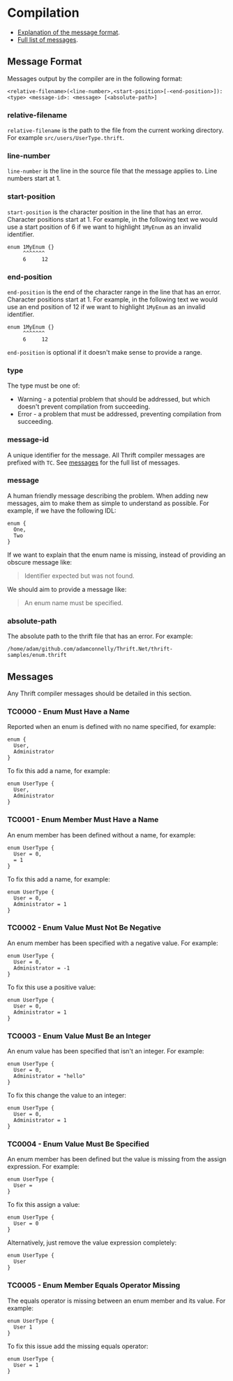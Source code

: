 # Compilation

- [Explanation of the message format](#message-format).
- [Full list of messages](#messages).

## Message Format

Messages output by the compiler are in the following format:

```text
<relative-filename>(<line-number>,<start-position>[-<end-position>]): <type> <message-id>: <message> [<absolute-path>]
```

### relative-filename

`relative-filename` is the path to the file from the current working directory.
For example `src/users/UserType.thrift`.

### line-number

`line-number` is the line in the source file that the message applies to. Line
numbers start at 1.

### start-position

`start-position` is the character position in the line that has an error.
Character positions start at 1. For example, in the following text we would use
a start position of 6 if we want to highlight `1MyEnum` as an invalid
identifier.

```text
enum 1MyEnum {}
     ^^^^^^^
     6     12
```

### end-position

`end-position` is the end of the character range in the line that has an error.
Character positions start at 1. For example, in the following text we would use
an end position of 12 if we want to highlight `1MyEnum` as an invalid
identifier.

```text
enum 1MyEnum {}
     ^^^^^^^
     6     12
```

`end-position` is optional if it doesn't make sense to provide a range.

### type

The type must be one of:

- Warning - a potential problem that should be addressed, but which doesn't
  prevent compilation from succeeding.
- Error - a problem that must be addressed, preventing compilation from
  succeeding.

### message-id

A unique identifier for the message. All Thrift compiler messages are prefixed
with `TC`. See [messages](#messages) for the full list of messages.

### message

A human friendly message describing the problem. When adding new messages, aim
to make them as simple to understand as possible. For example, if we have the
following IDL:

```thrift
enum {
  One,
  Two
}
```

If we want to explain that the enum name is missing, instead of providing an
obscure message like:

> Identifier expected but was not found.

We should aim to provide a message like:

> An enum name must be specified.

### absolute-path

The absolute path to the thrift file that has an error. For example:

```text
/home/adam/github.com/adamconnelly/Thrift.Net/thrift-samples/enum.thrift
```

## Messages

Any Thrift compiler messages should be detailed in this section.

### TC0000 - Enum Must Have a Name

Reported when an enum is defined with no name specified, for example:

```thrift
enum {
  User,
  Administrator
}
```

To fix this add a name, for example:

```thrift
enum UserType {
  User,
  Administrator
}
```

### TC0001 - Enum Member Must Have a Name

An enum member has been defined without a name, for example:

```thrift
enum UserType {
  User = 0,
  = 1
}
```

To fix this add a name, for example:

```thrift
enum UserType {
  User = 0,
  Administrator = 1
}
```

### TC0002 - Enum Value Must Not Be Negative

An enum member has been specified with a negative value. For example:

```thrift
enum UserType {
  User = 0,
  Administrator = -1
}
```

To fix this use a positive value:

```thrift
enum UserType {
  User = 0,
  Administrator = 1
}
```

### TC0003 - Enum Value Must Be an Integer

An enum value has been specified that isn't an integer. For example:

```thrift
enum UserType {
  User = 0,
  Administrator = "hello"
}
```

To fix this change the value to an integer:

```thrift
enum UserType {
  User = 0,
  Administrator = 1
}
```

### TC0004 - Enum Value Must Be Specified

An enum member has been defined but the value is missing from the assign
expression. For example:

```thrift
enum UserType {
  User =
}
```

To fix this assign a value:

```thrift
enum UserType {
  User = 0
}
```

Alternatively, just remove the value expression completely:

```thrift
enum UserType {
  User
}
```

### TC0005 - Enum Member Equals Operator Missing

The equals operator is missing between an enum member and its value. For
example:

```thrift
enum UserType {
  User 1
}
```

To fix this issue add the missing equals operator:

```thrift
enum UserType {
  User = 1
}
```
